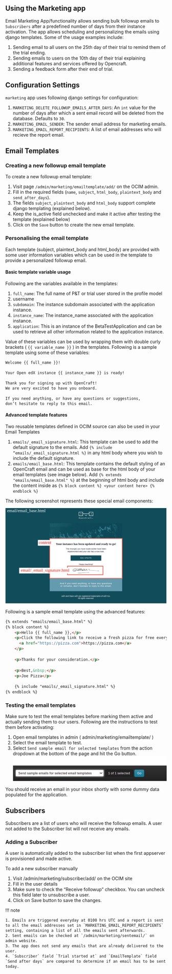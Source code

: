 Using the Marketing app
-----------------------

Email Marketing App/functionality allows sending bulk followup emails to `Subscribers` after a predefined number of days from their instance activation. The app allows scheduling and personalizing the emails using django templates. Some of the usage examples include:

1. Sending email to all users on the 25th day of their trial to remind them of the trial ending.
2. Sending emails to users on the 10th day of their trial explaining additional features and services offered by Opencraft.
3. Sending a feedback form after their end of trial.

## Configuration Settings

`marketing` app uses following django settings for configuration:

1. `MARKETING_DELETE_FOLLOWUP_EMAILS_AFTER_DAYS`: An `int` value for the number of days after which a sent email record will be deleted from the database. Defaults to `30`.
2. `MARKETING_EMAIL_SENDER`: The sender email address for marketing emails.
3. `MARKETING_EMAIL_REPORT_RECIPIENTS`: A list of email addresses who will recieve the report email.

## Email Templates

### Creating a new followup email template

To create a new followup email template:

1. Visit page `/admin/marketing/emailtemplate/add/` on the OCIM admin.
2. Fill in the required fields (`name`, `subject`, `html_body`, `plaintext_body` and `send_after_days`). 
3. The fields `subject`, `plaintext_body` and `html_body` support complete django templating (explained below).
4. Keep the is_active field unchecked and make it active after testing the template (explained below)
5. Click on the `Save` button to create the new email template.

### Personalising the email template

Each template (subject, plaintext_body and html_body) are provided with some user information variables which can be used in the template to provide a personalized followup email.

#### Basic template variable usage

Following are the variables available in the templates:

1. `full_name`: The full name of P&T or trial user stored in the profile model
2. username
3. `subdomain`: The instance subdomain associated with the application instance.
4. `instance_name`: The instance_name associated with the application instance.
5. `application`: This is an instance of the BetaTestApplication and can be used to retrieve all other information related to the application instance.

Value of these variables can be used by wrapping them with double curly brackets ( `{{ variable_name }}` ) in the templates.
Following is a sample template using some of these variables:

```text
Welcome {{ full_name }}!

Your Open edX instance {{ instance_name }} is ready!

Thank you for signing up with OpenCraft!
We are very excited to have you onboard.

If you need anything, or have any questions or suggestions,
don’t hesitate to reply to this email.
```

#### Advanced template features

Two reusable templates defined in OCIM source can also be used in your Email Templates

1. `emails/_email_signature.html`: This template can be used to add the default signature to the emails. Add `{% include “emails/_email_signature.html %}`  in any html body where you wish to include the default signature.
2. `emails/email_base.html`: This template contains the default styling of an OpenCraft email and can be used as base for the html body of your email templates (see image below). Add ``{% extends "emails/email_base.html" %}`` at the beginning of html body and include the content inside as `{% block content %} <your content here> {% endblock %}`

The following screenshot represents these special email components:

![Advanced email example](images/advanced-email-template.jpg)

Following is a sample email template using the advanced features:

```html
{% extends "emails/email_base.html" %}
{% block content %}
    <p>Hello {{ full_name }},</p>
    <p>Click the following link to receive a fresh pizza for free every week:
      <a href="https://pizza.com">https://pizza.com</a>
    </p>

    <p>Thanks for your consideration.</p>

    <p>Best,&nbsp;</p>
    <p>Joe Pizza</p>

    {% include "emails/_email_signature.html" %}
{% endblock %}
```

### Testing the email templates

Make sure to test the email templates before marking them active and actually sending them to our users. Following are the instructions to test them before activating:

1. Open email templates in admin ( admin/marketing/emailtemplate/ )
2. Select the email template to test.
3. Select `Send sample email for selected templates` from the action dropdown at the bottom of the page and hit the Go button.
![Send Sample Toolbar](images/send-sample-toolbar.png)

You should receive an email in your inbox shortly with some dummy data populated for the application.

## Subscribers

Subscribers are a list of users who will receive the followup emails. A user not added to the Subscriber list will not receive any emails.

### Adding a Subscriber

A user is automatically added to the subscriber list when the first appserver is provisioned and made active.

To add a new subscriber manually

1. Visit /admin/marketing/subscriber/add/ on the OCIM site
2. Fill in the user details
3. Make sure to check the “Receive followup” checkbox. You can uncheck this field later to unsubscribe a user.
4. Click on Save button to save the changes.

!!! note

	1. Emails are triggered everyday at 0100 hrs UTC and a report is sent to all the email addresses set in `MARKETING_EMAIL_REPORT_RECIPIENTS` setting, containing a list of all the emails sent afterwards.
	2. Sent emails can be checked at `/admin/marketing/sentemail/` on admin website.
	3. The app does not send any emails that are already delivered to the user.
	4. `Subscriber` field `Trial started at` and `EmailTemplate` field `Send after days` are compared to determine if an email has to be sent today.
